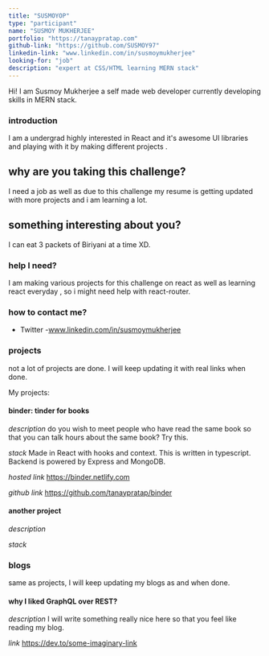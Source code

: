 ```yaml
---
title: "SUSMOYOP"
type: "participant"
name: "SUSMOY MUKHERJEE"
portfolio: "https://tanaypratap.com"
github-link: "https://github.com/SUSMOY97"
linkedin-link: "www.linkedin.com/in/susmoymukherjee"
looking-for: "job"
description: "expert at CSS/HTML learning MERN stack"
---
```


Hi! I am Susmoy Mukherjee a self made web developer currently developing skills in MERN stack.

### introduction

I am a undergrad highly interested in React and it's awesome UI libraries and playing with it by making different projects .

## why are you taking this challenge?

I need a job as well as due to this challenge my resume is getting updated with more projects and i am learning a lot.

## something interesting about you?

I can eat 3 packets of Biriyani at a time XD.

### help I need?

I am making various projects for this challenge on react as well as learning react everyday , so i might need help with react-router.

### how to contact me?

- Twitter
  -www.linkedin.com/in/susmoymukherjee

### projects

not a lot of projects are done. I will keep updating it with real links when done.

My projects:

#### binder: tinder for books

_description_ do you wish to meet people who have read the same book so that you can talk hours about the same book? Try this.

_stack_ Made in React with hooks and context. This is written in typescript. Backend is powered by Express and MongoDB.

_hosted link_ https://binder.netlify.com

_github link_ https://github.com/tanaypratap/binder

#### another project

_description_

_stack_

### blogs

same as projects, I will keep updating my blogs as and when done.

#### why I liked GraphQL over REST?

_description_ I will write something really nice here so that you feel like reading my blog.

_link_ https://dev.to/some-imaginary-link
